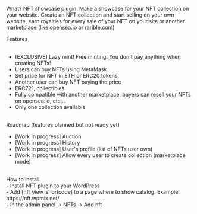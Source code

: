 What? NFT showcase plugin. Make a showcase for your NFT collection on your website. Create an NFT collection and start selling on your own website, earn royalties for every sale of your NFT on your site or another marketplace (like opensea.io or rarible.com)

Features <br> <br>

- [EXCLUSIVE] Lazy mint! Free minting! You don't pay anything when creating NFTs! <br>
- Users can buy NFTs using MetaMask <br>
- Set price for NFT in ETH or ERC20 tokens <br>
- Another user can buy NFT paying the price <br>
- ERC721, collectibles <br>
- Fully compatible with another marketplace, buyers can resell your NFTs on opensea.io, etc... <br>
- Only one collection available <br>
 <br>
Roadmap (features planned but not ready yet) <br>

- [Work in progress] Auction <br>
- [Work in progress] History <br>
- [Work in progress] User's profile (list of NFTs user own) <br>
- [Work in progress] Allow every user to create collection (marketplace mode) <br>
 <br>
How to install
 <br>
- Install NFT plugin to your WordPress <br>
- Add [nft_view_shortcode] to a page where to show catalog. Example: https://nft.wpmix.net/ <br>
- In the admin panel -> NFTs -> Add nft <br>
